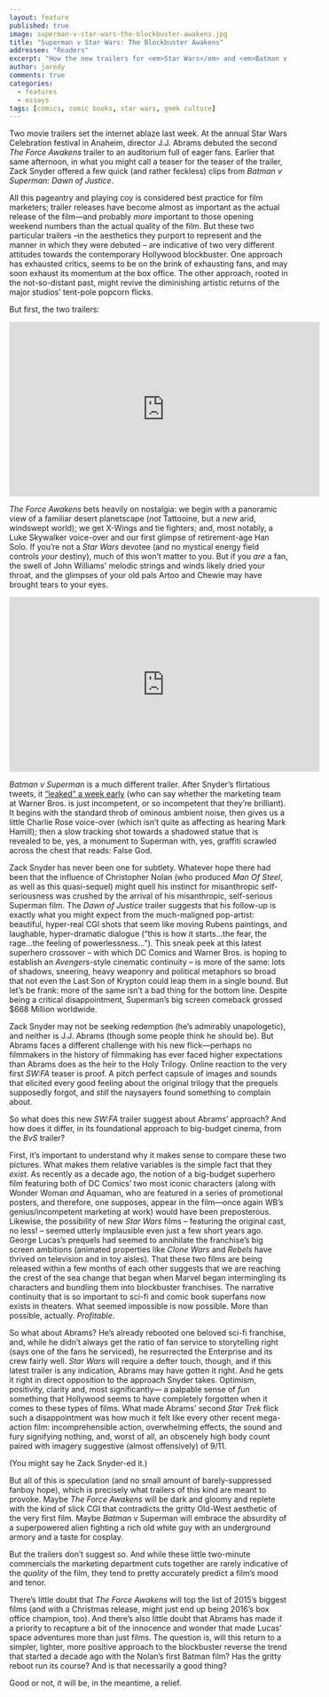 ```yaml
---
layout: feature
published: true
image: superman-v-star-wars-the-blockbuster-awakens.jpg
title: "Superman v Star Wars: The Blockbuster Awakens"
addressee: "Readers"
excerpt: "How the new trailers for <em>Star Wars</em> and <em>Batman v Superman</em> are the first blows in a battle to define the future of the big-budget epic."
author: jaredy
comments: true
categories:
  - features
  - essays
tags: [comics, comic books, star wars, geek culture]
---
```

Two movie trailers set the internet ablaze last week. At the annual Star Wars Celebration festival in Anaheim, director J.J. Abrams debuted the second _The Force Awakens_ trailer to an auditorium full of eager fans. Earlier that same afternoon, in what you might call a teaser for the teaser of the trailer, Zack Snyder offered a few quick (and rather feckless) clips from _Batman_ _v Superman: Dawn of Justice_. 

All this pageantry and playing coy is considered best practice for film marketers; trailer releases have become almost as important as the actual release of the film—and probably _more_ important to those opening weekend numbers than the actual quality of the film. But these two particular trailers –in the aesthetics they purport to represent and the manner in which they were debuted – are indicative of two very different attitudes towards the contemporary Hollywood blockbuster. One approach  has exhausted critics, seems to be on the brink of exhausting fans, and may soon exhaust its momentum at the box office. The other approach, rooted in the not-so-distant past, might revive the diminishing artistic returns of the major studios’ tent-pole popcorn flicks. 

But first, the two trailers:

<iframe width="560" height="315" src="https://www.youtube.com/embed/ngElkyQ6Rhs" frameborder="0" allowfullscreen></iframe>

_The Force Awakens_ bets heavily on nostalgia: we begin with a panoramic view of a familiar desert planetscape (_not_ Tattooine, but a _new_ arid, windswept world); we get X-Wings and tie fighters; and, most notably, a Luke Skywalker voice-over and our first glimpse of retirement-age Han Solo. If you’re not a _Star Wars_ devotee (and no mystical energy field controls _your_ destiny), much of this won’t matter to you. But if you _are_ a fan, the swell of John Williams’ melodic strings and winds likely dried your throat, and the glimpses of your old pals Artoo and Chewie may have brought tears to your eyes. 

<iframe width="560" height="315" src="https://www.youtube.com/embed/IwfUnkBfdZ4" frameborder="0" allowfullscreen></iframe>

_Batman_ _v Superman_ is a much different trailer. After Snyder’s flirtatious tweets, it [“leaked” a week early](http://www.ew.com/article/2015/04/17/batman-v-superman-trailer-leak) (who can say whether the marketing team at Warner Bros. is just incompetent, or so incompetent that they’re brilliant). It begins with the standard throb of ominous ambient noise, then gives us a little Charlie Rose voice-over (which isn’t quite as affecting as hearing Mark Hamill); then a slow tracking shot towards a shadowed statue that is revealed to be, yes, a monument to Superman with, yes, graffiti scrawled across the chest that reads: False God. 

Zack Snyder has never been one for subtlety. Whatever hope there had been that the influence of Christopher Nolan (who produced _Man Of Steel_, as well as this quasi-sequel) might quell his instinct for misanthropic self-seriousness was crushed by the arrival of his misanthropic, self-serious Superman film. The _Dawn of Justice_ trailer suggests that his follow-up is exactly what you might expect from the much-maligned pop-artist: beautiful, hyper-real CGI shots that seem like moving Rubens paintings, and laughable, hyper-dramatic dialogue (“this is how it starts...the fear, the rage...the feeling of powerlessness...”). This sneak peek at this latest superhero crossover – with which DC Comics and Warner Bros. is hoping to establish an _Avengers_-style cinematic continuity – is more of the same: lots of shadows, sneering, heavy weaponry and political metaphors so broad that not even the Last Son of Krypton could leap them in a single bound. But let’s be frank: more of the same isn’t a bad thing for the bottom line. Despite being a critical disappointment, Superman’s big screen comeback grossed $668 Million worldwide. 

Zack Snyder may not be seeking redemption (he’s admirably unapologetic), and neither is J.J. Abrams (though some people think he should be). But Abrams faces a different challenge with his new flick—perhaps no filmmakers in the history of filmmaking has ever faced higher expectations than Abrams does as the heir to the Holy Trilogy. Online reaction to the very first _SW:FA_ teaser is proof. A pitch perfect capsule of images and sounds that elicited every good feeling about the original trilogy that the prequels supposedly forgot, and _still_ the naysayers found something to complain about. 

So what does this new _SW:FA_ trailer suggest about Abrams’ approach? And how does it differ, in its foundational approach to big-budget cinema, from the _BvS_ trailer? 

First, it’s important to understand why it makes sense to compare these two pictures. What makes them relative variables is the simple fact that they _exist_. As recently as a decade ago, the notion of a big-budget superhero film featuring both of DC Comics’ two most iconic characters (along with Wonder Woman _and_ Aquaman, who are featured in a series of promotional posters, and therefore, one supposes, appear in the film—once again WB’s genius/incompetent marketing at work) would have been preposterous. Likewise, the possibility of new _Star Wars_ films – featuring the original cast, no less! – seemed utterly implausible even just a few short years ago. George Lucas’s prequels had seemed to annihilate the franchise’s big screen ambitions (animated properties like _Clone Wars_ and _Rebels_ have thrived on television and in toy aisles). That these two films are being released within a few months of each other suggests that we are reaching the crest of the sea change that began when Marvel began intermingling its characters and bundling them into blockbuster franchises. The narrative continuity that is so important to sci-fi and comic book superfans now exists in theaters. What seemed impossible is now possible. More than possible, actually. _Profitable_.  

So what about Abrams? He’s already rebooted one beloved sci-fi franchise, and, while he didn’t always get the ratio of fan service to storytelling right (says one of the fans he serviced), he resurrected the Enterprise and its crew fairly well. _Star Wars_ will require a defter touch, though, and if this latest trailer is any indication, Abrams may have gotten it right. And he gets it right in direct opposition to the approach Snyder takes. Optimism, positivity, clarity and, most significantly–– a palpable sense of _fun_ something that Hollywood seems to have completely forgotten when it comes to these types of films. What made Abrams’ second _Star Trek_ flick such a disappointment was how much it felt like every other recent mega-action film: incomprehensible action, overwhelming effects, the sound and fury signifying nothing, and, worst of all, an obscenely high body count paired with imagery suggestive (almost offensively) of 9/11. 

(You might say he Zack Snyder-ed it.)

But all of this is speculation (and no small amount of barely-suppressed fanboy hope), which is precisely what trailers of this kind are meant to provoke. Maybe _The Force Awakens_ will be dark and gloomy and replete with the kind of slick CGI that contradicts the gritty Old-West aesthetic of the very first film. Maybe  _Batman_ v Superman will embrace the absurdity of a superpowered alien fighting a rich old white guy with an underground armory and a taste for cosplay. 

But the trailers don’t suggest so. And while these little two-minute commercials the marketing department cuts together are rarely indicative of the _quality_ of the film, they tend to pretty accurately predict a film’s mood and tenor.  

There’s little doubt that _The Force Awakens_ will top the list of 2015’s biggest films (and with a Christmas release, might just end up being 2016’s box office champion, too). And there’s also little doubt that Abrams has made it a priority to recapture a bit of the innocence and wonder that made Lucas’ space adventures more than just films. The question is, will this return to a simpler, lighter, more positive approach to the blockbuster reverse the trend that started a decade ago with the Nolan’s first Batman film? Has the gritty reboot run its course? And is that necessarily a good thing?

Good or not, it will be, in the meantime, a relief.